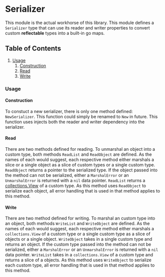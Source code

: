 # Serializer
This module is the actual workhorse of this library. This module defines a `Serializer` type that can use its reader and writer properties to convert custom **reflectable** types into a built-in go maps.

## Table of Contents
1. [Usage](#usage)
    1. [Construction](#construction)
    2. [Read](#read)
    3. [Write](#write)

### Usage
#### Construction
To constuct a new serializer, there is only one method defined: `NewSerializer`. This function could simply be renamed to `New` in future. This function uses injects both the reader and writer dependency into the serializer.

#### Read
There are two methods defined for reading. To unmarshal an object into a custom type, both methods `ReadList` and `ReadObject` are defined. As the names of each would suggest, each respective method either marshals a slice or a single object as a slice of custom types or a single custom type.
`ReadObject` returns a pointer to the serialized type. If the object passed into the method can not be serialized, either a `MarshalError` or an `UnmarshalError` is returned with a `nil` data pointer.
`ReadList` returns a [collections.View](https://github.com/Polshkrev/gopolutils/blob/main/docs/en-UK/collections/view.md) of a custom type. As this method uses `ReadObject` to serialize each object, all error handling that is used in that method applies to this method.

#### Write
There are two method defined for writing. To marshal an custom type into an object, both methods `WriteList` and `WriteObject` are defined. As the names of each would suggest, each respective method either marshals a `collections.View` of a custom type or a single custom type as a slice of objects or a single object.
`WriteObject` takes in a single custom type and returns an object. If the custom type passed into the method can not be serialized, either a `MarshalError` or an `UnmarshalError` is returned with a `nil` data pointer.
`WriteList` takes in a `collections.View` of a custom type and returns a slice of a objects. As this method uses `WriteObject` to serialize each custom type, all error handling that is used in that method applies to this method.